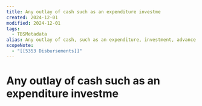 ```yaml
---
title: Any outlay of cash such as an expenditure investme
created: 2024-12-01
modified: 2024-12-01
tags:
  - TBSMetadata
alias: Any outlay of cash, such as an expenditure, investment, advance or loan payment.
scopeNote:
  - "[[5353 Disbursements]]"
---
```

# Any outlay of cash such as an expenditure investme
